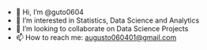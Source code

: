 - 👋 Hi, I’m @guto0604
- 👀 I’m interested in Statistics, Data Science and Analytics
- 💞️ I’m looking to collaborate on Data Science Projects
- 📫 How to reach me: augusto060401@gmail.com 

<!---
guto0604/guto0604 is a ✨ special ✨ repository because its `README.md` (this file) appears on your GitHub profile.
You can click the Preview link to take a look at your changes.
--->
